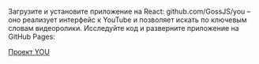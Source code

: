 Загрузите и установите приложение на React: github.com/GossJS/you – оно реализует интерфейс к YouTube и позволяет искать по ключевым словам видеоролики. Исследуйте код и разверните приложение на GitHub Pages:

[Проект YOU](https://lazarenko-alexandr.github.io/YouTube/)

